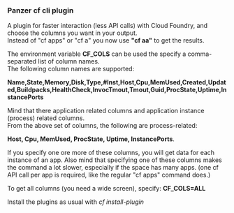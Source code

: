 ### Panzer cf cli plugin

A plugin for faster interaction (less API calls) with Cloud Foundry, and choose the columns you want in your output.  
Instead of "cf apps" or "cf a" you now use **"cf aa"** to get the results.  

The environment variable **CF_COLS** can be used the specify a comma-separated list of column names.  
The following column names are supported: 

**Name,State,Memory,Disk,Type,#Inst,Host,Cpu,MemUsed,Created,Updated,Buildpacks,HealthCheck,InvocTmout,Tmout,Guid,ProcState,Uptime,InstancePorts**   

Mind that there application related columns and application instance (process) related columns.  
From the above set of columns, the following are process-related: 

**Host, Cpu, MemUsed, ProcState, Uptime, InstancePorts**.  


If you specify one ore more of these columns, you will get data for each instance of an app. Also mind that specifying one of these columns makes the command a lot slower, especially if the space has many apps. (one cf API call per app is required, like the regular "cf apps" command does.)

To get all columns (you need a wide screen), specify: **CF_COLS=ALL**

Install the plugins as usual with _cf install-plugin <plugin binary>_
